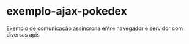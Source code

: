 # exemplo-ajax-pokedex
Exemplo de comunicação assíncrona entre navegador e servidor com diversas apis

